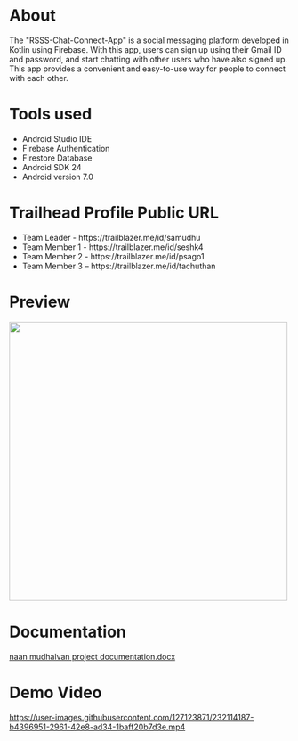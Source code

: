 # About 

The "RSSS-Chat-Connect-App" is a social messaging platform developed in Kotlin using Firebase. With this app, users can sign up using their Gmail ID and password, and start chatting with other users who have also signed up. This app provides a convenient and easy-to-use way for people to connect with each other.

# Tools used

  <ul>
      <li>Android Studio IDE</li>
      <li>Firebase Authentication</li>
      <li>Firestore Database</li>
      <li>Android SDK 24</li>
      <li>Android version 7.0</li>
  </ul>
  
# Trailhead Profile Public URL
 
   <ul>
      <li>Team Leader - https://trailblazer.me/id/samudhu</li>
      <li>Team Member 1 - https://trailblazer.me/id/seshk4</li>
      <li>Team Member 2 -  https://trailblazer.me/id/psago1</li>
      <li>Team Member 3 – https://trailblazer.me/id/tachuthan</li>
  </ul>

# Preview
  <p float="left">
  <img src="https://user-images.githubusercontent.com/63907782/231327040-73a0a7b9-9db6-4f2e-8477-8e945da819c4.jpg" width="500" />
</p>
  
# Documentation

[naan mudhalvan project documentation.docx](https://github.com/Dhanudarasesha/chat-connect/files/11235476/naan.mudhalvan.project.documentation.docx)


# Demo Video

  https://user-images.githubusercontent.com/127123871/232114187-b4396951-2961-42e8-ad34-1baff20b7d3e.mp4




